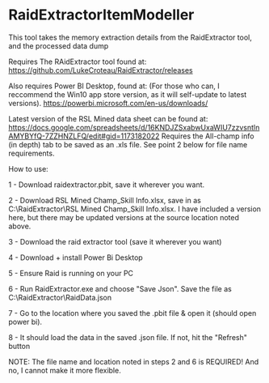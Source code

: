# RaidExtractorItemModeller
This tool takes the memory extraction details from the RaidExtractor tool, and the processed data dump


Requires The RAidExtractor tool found at: 
https://github.com/LukeCroteau/RaidExtractor/releases

Also requires Power BI Desktop, found at:
(For those who can, I reccommend the Win10 app store version, as it will self-update to latest versions).
https://powerbi.microsoft.com/en-us/downloads/

Latest version of the RSL Mined data sheet can be found at:
https://docs.google.com/spreadsheets/d/16KNDJZSxabwUxaWIU7zzvsntlnAMYBYfQ-7ZZHNZLFQ/edit#gid=1173182022
Requires the All-champ info (in depth) tab to be saved as an .xls file.  See point 2 below for file name requirements.

How to use:

1 - Download raidextractor.pbit, save it wherever you want.

2 - Download RSL Mined Champ_Skill Info.xlsx, save in as C:\RaidExtractor\RSL Mined Champ_Skill Info.xlsx.  I have included a version here, but there may be updated versions at the source location noted above.

3 - Download the raid extractor tool (save it wherever you want)

4 - Download + install Power Bi Desktop

5 - Ensure Raid is running on your PC

6 - Run  RaidExtractor.exe and choose "Save Json".   Save the file as C:\RaidExtractor\RaidData.json

7 - Go to the location where you saved the .pbit file & open it (should open power bi).

8 - It should load the data in the saved .json file.   If not, hit the "Refresh" button

NOTE:  The file name and location noted in steps 2 and 6 is REQUIRED!  And no, I cannot make it more flexible.
